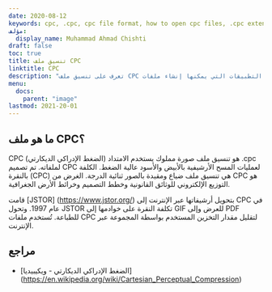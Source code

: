 ```yaml
---
date: 2020-08-12
keywords: cpc, .cpc, cpc file format, how to open cpc files, .cpc extension, cpc extension
مؤلف:
  display_name: Muhammad Ahmad Chishti
draft: false
toc: true
title: تنسيق ملف CPC
linktitle: CPC
description: "تعرف على تنسيق ملف CPC وواجهات برمجة التطبيقات التي يمكنها إنشاء ملفات CPC وفتحها."
menu:
  docs:
    parent: "image"
lastmod: 2021-20-01
---
```


## ما هو ملف CPC؟

CPC (الضغط الإدراكي الديكارتي) هو تنسيق ملف صورة مملوك يستخدم الامتداد .cpc لملفاته. تم تصميم CPC لعمليات المسح الأرشيفية بالأبيض والأسود عالية الضغط. الكلفة بالنقرة (CPC) هي تنسيق ملف ضياع ومقيدة بالصور ثنائية الدرجة. الغرض من CPC هو التوزيع الإلكتروني للوثائق القانونية وخطط التصميم وخرائط الأرض الجغرافية.

قامت [JSTOR] (https://www.jstor.org/) بتحويل أرشيفاتها عبر الإنترنت إلى CPC في عام 1997. وتحول JSTOR تكلفة النقرة على خوادمها إلى GIF للعرض وإلى PDF للطباعة. تُستخدم ملفات CPC لتقليل مقدار التخزين المستخدم بواسطة المجموعة عبر الإنترنت.

## مراجع

- [الضغط الإدراكي الديكارتي - ويكيبيديا] (https://en.wikipedia.org/wiki/Cartesian_Perceptual_Compression)

